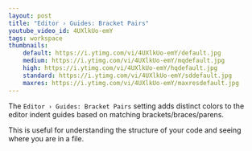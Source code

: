 ```yaml
---
layout: post
title: "Editor › Guides: Bracket Pairs"
youtube_video_id: 4UXlkUo-emY
tags: workspace
thumbnails:
    default: https://i.ytimg.com/vi/4UXlkUo-emY/default.jpg
    medium: https://i.ytimg.com/vi/4UXlkUo-emY/mqdefault.jpg
    high: https://i.ytimg.com/vi/4UXlkUo-emY/hqdefault.jpg
    standard: https://i.ytimg.com/vi/4UXlkUo-emY/sddefault.jpg
    maxres: https://i.ytimg.com/vi/4UXlkUo-emY/maxresdefault.jpg
---
```


The `Editor › Guides: Bracket Pairs` setting adds distinct colors to the editor indent guides based on matching brackets/braces/parens.

This is useful for understanding the structure of your code and seeing where you are in a file.